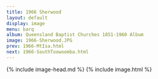 ```yaml
---
title: 1966 Sherwood
layout: default
display: image
menu: barq
album: Queensland Baptist Churches 1851-1960 Album
image: 1966-Sherwood.JPG
prev: 1966-MtIsa.html
next: 1966-SouthToowoomba.html
---
```

{% include image-head.md %}
{% include image.html %}
